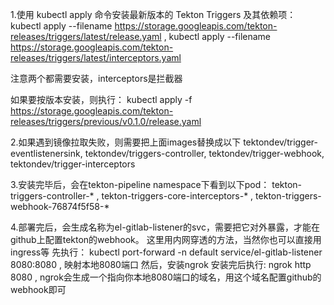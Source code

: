 1.使用 kubectl apply 命令安装最新版本的 Tekton Triggers 及其依赖项：
kubectl apply --filename https://storage.googleapis.com/tekton-releases/triggers/latest/release.yaml ,
kubectl apply --filename https://storage.googleapis.com/tekton-releases/triggers/latest/interceptors.yaml

注意两个都需要安装，interceptors是拦截器

如果要按版本安装，则执行：
kubectl apply -f https://storage.googleapis.com/tekton-releases/triggers/previous/v0.1.0/release.yaml

2.如果遇到镜像拉取失败，则需要把上面images替换成以下
tektondev/trigger-eventlistenersink,
tektondev/triggers-controller,
tektondev/trigger-webhook,
tektondev/trigger-interceptors

3.安装完毕后，会在tekton-pipeline namespace下看到以下pod：
tekton-triggers-controller-* ,
tekton-triggers-core-interceptors-* ,
tekton-triggers-webhook-76874f5f58-*

4.部署完后，会生成名称为el-gitlab-listener的svc，需要把它对外暴露，才能在github上配置tekton的webhook。
这里用内网穿透的方法，当然你也可以直接用ingress等
先执行：
kubectl port-forward -n default service/el-gitlab-listener 8080:8080 ,
映射本地8080端口
然后，安装ngrok
安装完后执行:  ngrok http 8080 ,
ngrok会生成一个指向你本地8080端口的域名，用这个域名配置github的webhook即可
